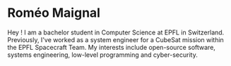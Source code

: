 # Roméo Maignal
Hey ! I am a bachelor student in Computer Science at EPFL in Switzerland. Previously, I've worked as a system engineer for a CubeSat mission within the EPFL Spacecraft Team. 
My interests include open-source software, systems engineering, low-level programming and cyber-security. 

